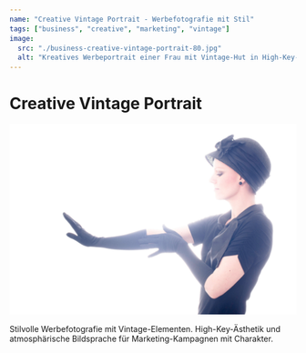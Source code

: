 ```yaml
---
name: "Creative Vintage Portrait - Werbefotografie mit Stil"
tags: ["business", "creative", "marketing", "vintage"]
image:
  src: "./business-creative-vintage-portrait-80.jpg"
  alt: "Kreatives Werbeportrait einer Frau mit Vintage-Hut in High-Key-Ästhetik für Marketing-Kampagne"
---
```


# Creative Vintage Portrait
![Creative Vintage Portrait](./business-creative-vintage-portrait-80.jpg)

Stilvolle Werbefotografie mit Vintage-Elementen. High-Key-Ästhetik und atmosphärische Bildsprache für Marketing-Kampagnen mit Charakter.